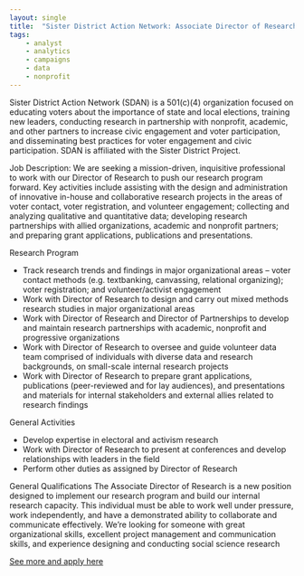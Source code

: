 ```yaml
---
layout: single
title:  "Sister District Action Network: Associate Director of Research"
tags: 
    - analyst
    - analytics
    - campaigns
    - data
    - nonprofit
---
```


Sister District Action Network (SDAN) is a 501(c)(4) organization focused on educating voters about the importance of state and local elections, training new leaders, conducting research in partnership with nonprofit, academic, and other partners to increase civic engagement and voter participation, and disseminating best practices for voter engagement and civic participation. SDAN is affiliated with the Sister District Project.

Job Description:
We are seeking a mission-driven, inquisitive professional to work with our Director of Research to push our research program forward. Key activities include assisting with the design and administration of innovative in-house and collaborative research projects in the areas of voter contact, voter registration, and volunteer engagement; collecting and analyzing qualitative and quantitative data; developing research partnerships with allied organizations, academic and nonprofit partners; and preparing grant applications, publications and presentations. 

Research Program
* Track research trends and findings in major organizational areas – voter contact methods (e.g. textbanking, canvassing, relational organizing); voter registration; and volunteer/activist engagement
* Work with Director of Research to design and carry out mixed methods research studies in major organizational areas
* Work with Director of Research and Director of Partnerships to develop and maintain research partnerships with academic, nonprofit and progressive organizations
* Work with Director of Research to oversee and guide volunteer data team comprised of individuals with diverse data and research backgrounds, on small-scale internal research projects 
* Work with Director of Research to prepare grant applications, publications (peer-reviewed and for lay audiences), and presentations and materials for internal stakeholders and external allies related to research findings 

General Activities
* Develop expertise in electoral and activism research 
* Work with Director of Research to present at conferences and develop relationships with leaders in the field
* Perform other duties as assigned by Director of Research

General Qualifications
The Associate Director of Research is a new position designed to implement our research program and build our internal research capacity. This individual must be able to work well under pressure, work independently, and have a demonstrated ability to collaborate and communicate effectively. We’re looking for someone with great organizational skills, excellent project management and communication skills, and experience designing and conducting social science research

[See more and apply here](https://docs.google.com/document/d/1KQbKyHzJaiixI6wkL2CpfNIIe2BrUpWh6k5Ciirv4m4/edit?mc_cid=4e91b44e14&mc_eid=a1f6e65111)
